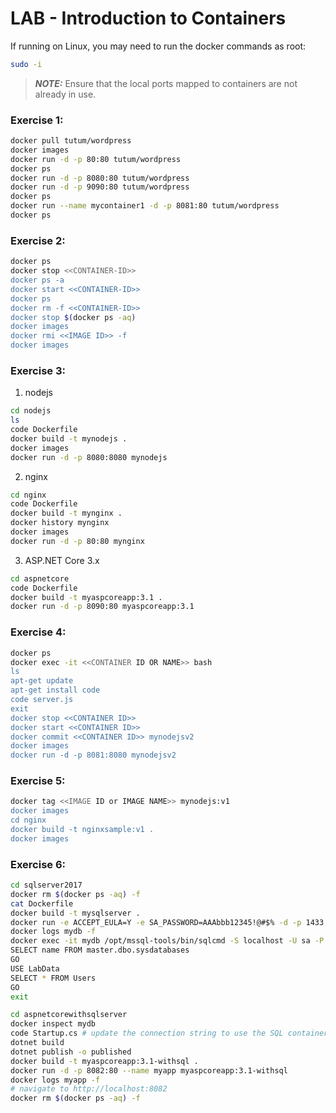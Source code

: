 # LAB - Introduction to Containers

If running on Linux, you may need to run the docker commands as root:

``` bash
sudo -i
```

> **_NOTE:_** Ensure that the local ports mapped to containers are not already in use.

### Exercise 1:

``` bash
docker pull tutum/wordpress
docker images
docker run -d -p 80:80 tutum/wordpress
docker ps
docker run -d -p 8080:80 tutum/wordpress
docker run -d -p 9090:80 tutum/wordpress 
docker ps
docker run --name mycontainer1 -d -p 8081:80 tutum/wordpress
docker ps
```

### Exercise 2:

``` bash
docker ps
docker stop <<CONTAINER-ID>>
docker ps -a
docker start <<CONTAINER-ID>>
docker ps
docker rm -f <<CONTAINER-ID>>
docker stop $(docker ps -aq)
docker images
docker rmi <<IMAGE ID>> -f
docker images
```

### Exercise 3:

1. nodejs

``` bash
cd nodejs
ls
code Dockerfile
docker build -t mynodejs .
docker images
docker run -d -p 8080:8080 mynodejs
```

2. nginx

``` bash
cd nginx
code Dockerfile
docker build -t mynginx .
docker history mynginx
docker images
docker run -d -p 80:80 mynginx
```

3. ASP.NET Core 3.x

``` bash
cd aspnetcore
code Dockerfile
docker build -t myaspcoreapp:3.1 . 
docker run -d -p 8090:80 myaspcoreapp:3.1
```

### Exercise 4:

``` bash
docker ps 
docker exec -it <<CONTAINER ID OR NAME>> bash
ls
apt-get update
apt-get install code
code server.js
exit
docker stop <<CONTAINER ID>> 
docker start <<CONTAINER ID>>
docker commit <<CONTAINER ID>> mynodejsv2
docker images
docker run -d -p 8081:8080 mynodejsv2
```

### Exercise 5:

``` bash
docker tag <<IMAGE ID or IMAGE NAME>> mynodejs:v1
docker images
cd nginx
docker build -t nginxsample:v1 .
docker images
```

### Exercise 6:

``` bash
cd sqlserver2017
docker rm $(docker ps -aq) -f
cat Dockerfile
docker build -t mysqlserver .
docker run -e ACCEPT_EULA=Y -e SA_PASSWORD=AAAbbb12345!@#$% -d -p 1433:1433 --name mydb mysqlserver
docker logs mydb -f
docker exec -it mydb /opt/mssql-tools/bin/sqlcmd -S localhost -U sa -P AAAbbb12345!@#$%
SELECT name FROM master.dbo.sysdatabases
GO
USE LabData
SELECT * FROM Users
GO
exit
```

``` bash
cd aspnetcorewithsqlserver
docker inspect mydb
code Startup.cs # update the connection string to use the SQL container IP Address 
dotnet build  
dotnet publish -o published  
docker build -t myaspcoreapp:3.1-withsql .  
docker run -d -p 8082:80 --name myapp myaspcoreapp:3.1-withsql
docker logs myapp -f
# navigate to http://localhost:8082
docker rm $(docker ps -aq) -f
```



